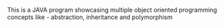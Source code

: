 This is a JAVA program showcasing multiple object oriented programming concepts like - abstraction, inheritance and polymorphism
